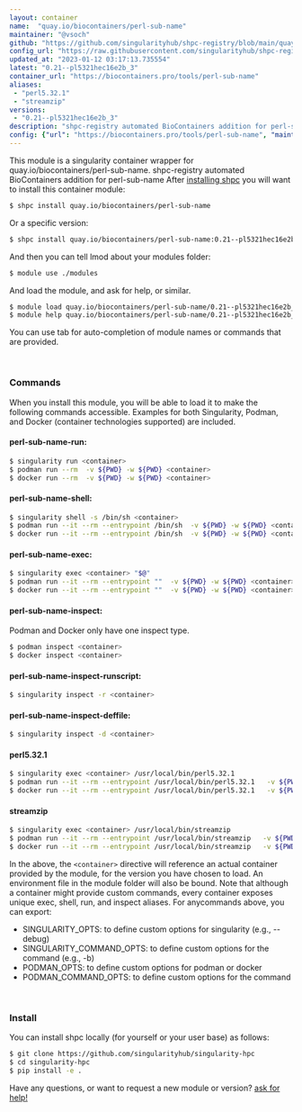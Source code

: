 ```yaml
---
layout: container
name:  "quay.io/biocontainers/perl-sub-name"
maintainer: "@vsoch"
github: "https://github.com/singularityhub/shpc-registry/blob/main/quay.io/biocontainers/perl-sub-name/container.yaml"
config_url: "https://raw.githubusercontent.com/singularityhub/shpc-registry/main/quay.io/biocontainers/perl-sub-name/container.yaml"
updated_at: "2023-01-12 03:17:13.735554"
latest: "0.21--pl5321hec16e2b_3"
container_url: "https://biocontainers.pro/tools/perl-sub-name"
aliases:
 - "perl5.32.1"
 - "streamzip"
versions:
 - "0.21--pl5321hec16e2b_3"
description: "shpc-registry automated BioContainers addition for perl-sub-name"
config: {"url": "https://biocontainers.pro/tools/perl-sub-name", "maintainer": "@vsoch", "description": "shpc-registry automated BioContainers addition for perl-sub-name", "latest": {"0.21--pl5321hec16e2b_3": "sha256:46b324d3ea5ecdfeeba0069d3ab040ff380627d1d5b60a95d4f8fa4d407d575c"}, "tags": {"0.21--pl5321hec16e2b_3": "sha256:46b324d3ea5ecdfeeba0069d3ab040ff380627d1d5b60a95d4f8fa4d407d575c"}, "docker": "quay.io/biocontainers/perl-sub-name", "aliases": {"perl5.32.1": "/usr/local/bin/perl5.32.1", "streamzip": "/usr/local/bin/streamzip"}}
---
```


This module is a singularity container wrapper for quay.io/biocontainers/perl-sub-name.
shpc-registry automated BioContainers addition for perl-sub-name
After [installing shpc](#install) you will want to install this container module:


```bash
$ shpc install quay.io/biocontainers/perl-sub-name
```

Or a specific version:

```bash
$ shpc install quay.io/biocontainers/perl-sub-name:0.21--pl5321hec16e2b_3
```

And then you can tell lmod about your modules folder:

```bash
$ module use ./modules
```

And load the module, and ask for help, or similar.

```bash
$ module load quay.io/biocontainers/perl-sub-name/0.21--pl5321hec16e2b_3
$ module help quay.io/biocontainers/perl-sub-name/0.21--pl5321hec16e2b_3
```

You can use tab for auto-completion of module names or commands that are provided.

<br>

### Commands

When you install this module, you will be able to load it to make the following commands accessible.
Examples for both Singularity, Podman, and Docker (container technologies supported) are included.

#### perl-sub-name-run:

```bash
$ singularity run <container>
$ podman run --rm  -v ${PWD} -w ${PWD} <container>
$ docker run --rm  -v ${PWD} -w ${PWD} <container>
```

#### perl-sub-name-shell:

```bash
$ singularity shell -s /bin/sh <container>
$ podman run --it --rm --entrypoint /bin/sh  -v ${PWD} -w ${PWD} <container>
$ docker run --it --rm --entrypoint /bin/sh  -v ${PWD} -w ${PWD} <container>
```

#### perl-sub-name-exec:

```bash
$ singularity exec <container> "$@"
$ podman run --it --rm --entrypoint ""  -v ${PWD} -w ${PWD} <container> "$@"
$ docker run --it --rm --entrypoint ""  -v ${PWD} -w ${PWD} <container> "$@"
```

#### perl-sub-name-inspect:

Podman and Docker only have one inspect type.

```bash
$ podman inspect <container>
$ docker inspect <container>
```

#### perl-sub-name-inspect-runscript:

```bash
$ singularity inspect -r <container>
```

#### perl-sub-name-inspect-deffile:

```bash
$ singularity inspect -d <container>
```


#### perl5.32.1

```bash
$ singularity exec <container> /usr/local/bin/perl5.32.1
$ podman run --it --rm --entrypoint /usr/local/bin/perl5.32.1   -v ${PWD} -w ${PWD} <container> -c " $@"
$ docker run --it --rm --entrypoint /usr/local/bin/perl5.32.1   -v ${PWD} -w ${PWD} <container> -c " $@"
```


#### streamzip

```bash
$ singularity exec <container> /usr/local/bin/streamzip
$ podman run --it --rm --entrypoint /usr/local/bin/streamzip   -v ${PWD} -w ${PWD} <container> -c " $@"
$ docker run --it --rm --entrypoint /usr/local/bin/streamzip   -v ${PWD} -w ${PWD} <container> -c " $@"
```



In the above, the `<container>` directive will reference an actual container provided
by the module, for the version you have chosen to load. An environment file in the
module folder will also be bound. Note that although a container
might provide custom commands, every container exposes unique exec, shell, run, and
inspect aliases. For anycommands above, you can export:

 - SINGULARITY_OPTS: to define custom options for singularity (e.g., --debug)
 - SINGULARITY_COMMAND_OPTS: to define custom options for the command (e.g., -b)
 - PODMAN_OPTS: to define custom options for podman or docker
 - PODMAN_COMMAND_OPTS: to define custom options for the command

<br>

### Install

You can install shpc locally (for yourself or your user base) as follows:

```bash
$ git clone https://github.com/singularityhub/singularity-hpc
$ cd singularity-hpc
$ pip install -e .
```

Have any questions, or want to request a new module or version? [ask for help!](https://github.com/singularityhub/singularity-hpc/issues)